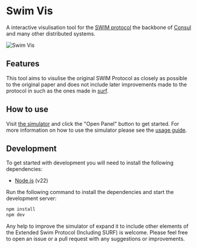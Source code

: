# Swim Vis
A interactive visulisation tool for the [SWIM protocol](https://www.cs.cornell.edu/projects/Quicksilver/public_pdfs/SWIM.pdf) the backbone of [Consul](https://developer.hashicorp.com/consul) and many other distributed systems.

![Swim Vis](docs/img/network.gif)

## Features
This tool aims to visulise the original SWIM Protocol as closely as possible to the original paper and does not include later improvements made to the protocol in such as the ones made in [surf](https://github.com/hashicorp/serf).

## How to use
Visit [the simulator](ryanolee.github.io/swim-vis/) and click the "Open Panel" button to get started. For more information on how to use the simulator please see the [usage guide](docs/instructions.md).

## Development
To get started with development you will need to install the following dependencies:
- [Node.js](https://nodejs.org/en/download/) (v22)

Run the following command to install the dependencies and start the development server:
```bash
npm install
npm dev
```

Any help to improve the simulator of expand it to include other elements of the Extended Swim Protocol (Including SURF) is welcome. Please feel free to open an issue or a pull request with any suggestions or improvements.